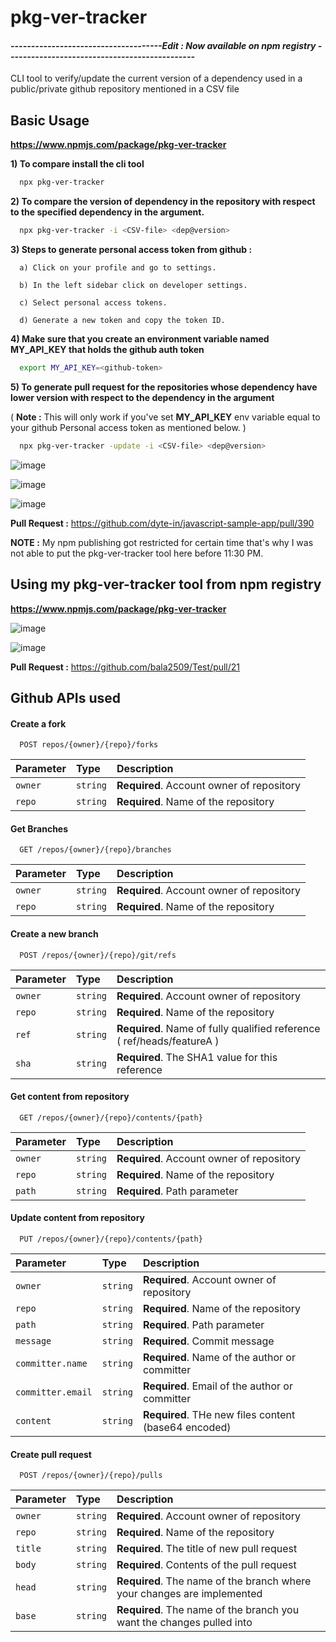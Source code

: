 
# pkg-ver-tracker

#### *-------------------------------------Edit : Now available on npm registry ----------------------------------------------*

CLI tool to verify/update the current version of a dependency used in a public/private github repository mentioned in a CSV file


## Basic Usage

 **https://www.npmjs.com/package/pkg-ver-tracker**

**1) To compare install the cli tool**

```bash
  npx pkg-ver-tracker 
```

**2) To compare the version of dependency in the repository with respect to the specified dependency in the argument.** 

```bash
  npx pkg-ver-tracker -i <CSV-file> <dep@version>
```

**3) Steps to generate personal access token from github :**

      a) Click on your profile and go to settings.

      b) In the left sidebar click on developer settings.

      c) Select personal access tokens.

      d) Generate a new token and copy the token ID.


**4) Make sure that you create an environment variable named **MY_API_KEY** that holds the github auth token**

```bash
  export MY_API_KEY=<github-token>
```

**5) To generate pull request for the repositories whose dependency have lower version with respect to the dependency in the argument**

( **Note :** This will only work if you've set **MY_API_KEY** env variable equal to your github Personal access token as mentioned below. ) 

```bash
  npx pkg-ver-tracker -update -i <CSV-file> <dep@version>
```

  ![image](https://user-images.githubusercontent.com/83747415/171467807-ab295c22-3da4-46b6-ab02-7c44a74a6074.png)
  
  ![image](https://user-images.githubusercontent.com/83747415/171468130-8870eb4f-52dc-4a04-b922-d69dbd0312f0.png)
  
  ![image](https://user-images.githubusercontent.com/83747415/171471317-f008feef-6dab-4d2d-bccd-1418aef9295e.png)
  
 **Pull Request :** https://github.com/dyte-in/javascript-sample-app/pull/390 
 
 **NOTE :** My npm publishing got restricted for certain time that's why I was not able to put the pkg-ver-tracker tool here before 11:30 PM. 
 

 
 ## Using my pkg-ver-tracker tool from npm registry
 
  **https://www.npmjs.com/package/pkg-ver-tracker**
 
 ![image](https://user-images.githubusercontent.com/83747415/171484378-3643262e-7de6-411f-8f34-621d67e580ee.png)

 ![image](https://user-images.githubusercontent.com/83747415/171484553-7ba983fb-8364-4b4e-81e6-b0bbc9cc4170.png)

 **Pull Request :** https://github.com/bala2509/Test/pull/21
  
## Github APIs used

#### Create a fork

```
  POST repos/{owner}/{repo}/forks
```

| Parameter | Type     | Description                |
| :-------- | :------- | :------------------------- |
| `owner` | `string` | **Required**. Account owner of repository |
| `repo` | `string` | **Required**. Name of the repository |


#### Get Branches

```
  GET /repos/{owner}/{repo}/branches
```

| Parameter | Type     | Description                       |
| :-------- | :------- | :-------------------------------- |
| `owner` | `string` | **Required**. Account owner of repository |
| `repo` | `string` | **Required**. Name of the repository |


#### Create a new branch

```
  POST /repos/{owner}/{repo}/git/refs
```

| Parameter | Type     | Description                       |
| :-------- | :------- | :-------------------------------- |
| `owner` | `string` | **Required**. Account owner of repository |
| `repo` | `string` | **Required**. Name of the repository |
| `ref` | `string` | **Required**. Name of fully qualified reference ( ref/heads/featureA )
| `sha` | `string` | **Required**. The SHA1 value for this reference |

#### Get content from repository

```
  GET /repos/{owner}/{repo}/contents/{path}
```

| Parameter | Type     | Description                       |
| :-------- | :------- | :-------------------------------- |
| `owner` | `string` | **Required**. Account owner of repository |
| `repo` | `string` | **Required**. Name of the repository |
| `path` | `string` | **Required**. Path parameter |

#### Update content from repository

```
  PUT /repos/{owner}/{repo}/contents/{path}
```

| Parameter | Type     | Description                       |
| :-------- | :------- | :-------------------------------- |
| `owner` | `string` | **Required**. Account owner of repository |
| `repo` | `string` | **Required**. Name of the repository |
| `path` | `string` | **Required**. Path parameter |
| `message` | `string` | **Required**. Commit message |
| `committer.name` | `string` | **Required**. Name of the author or committer |
| `committer.email` | `string` | **Required**. Email of the author or committer |
| `content` | `string` | **Required**. THe new files content (base64 encoded) |

#### Create pull request

```
  POST /repos/{owner}/{repo}/pulls
```

| Parameter | Type     | Description                       |
| :-------- | :------- | :-------------------------------- |
| `owner` | `string` | **Required**. Account owner of repository |
| `repo` | `string` | **Required**. Name of the repository |
| `title` | `string` | **Required**. The title of new pull request |
| `body` | `string` | **Required**. Contents of the pull request|
| `head` | `string` | **Required**. The name of the branch where your changes are implemented |
| `base` | `string` | **Required**. The name of the branch you want the changes pulled into |








